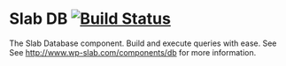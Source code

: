# Slab DB [![Build Status](https://travis-ci.org/wp-slab/slab-db.svg)](https://travis-ci.org/wp-slab/slab-db)

The Slab Database component. Build and execute queries with ease. See See http://www.wp-slab.com/components/db for more information.
